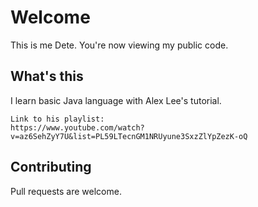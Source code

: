# Welcome
This is me Dete. You're now viewing my public code.

## What's this
I learn basic Java language with Alex Lee's tutorial.

```
Link to his playlist:
https://www.youtube.com/watch?v=az6SehZyY7U&list=PL59LTecnGM1NRUyune3SxzZlYpZezK-oQ
```

## Contributing
Pull requests are welcome.
